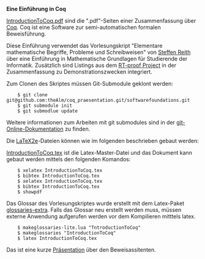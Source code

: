 **Eine Einführung in Coq**



[IntroductionToCoq.pdf](git@github.com:theAlm/softwarefoundations/blob/master/IntroductionToCoq.pdf) sind die ".pdf"-Seiten einer Zusammenfassung über [Coq](https://coq.inria.fr/). Coq ist eine Software zur semi-automatischen formalen Beweisführung.

Diese Einführung verwendet das Vorlesungskript "Elementare mathematische Begriffe, Probleme und Schreibweisen" von [Steffen Reith](https://www.hs-rm.de/de/hochschule/personen/reith-steffen/) über eine Einführung in Mathematische Grundlagen für Studierende der Informatik.
Zusätzlich sind Listings aus dem [RT-proof Project](https://github.com/theAlm/prosa_working_dir.git) in der Zusammenfassung zu Demonstrationszwecken integriert. 
    
    
Zum Clonen des Skriptes müssen Git-Submodule geklont werden:
    
        $ git clone git@github.com:theAlm/coq_praesentation.git/softwarefoundations.git
        $ git submodule init 
        $ git submodlue update

Weitere informationen zum Arbeiten mit git submodules sind in der [git-Online-Dokumentation](https://git-scm.com/book/en/v2/Git-Tools-Submodules) zu finden.
    

Die [LaTeX2e](https://www.latex-project.org/)-Dateien können wie im folgenden beschrieben gebaut werden: 

[IntroductionToCoq.tex](https://github.com/theAlm/coq_praesentation.git/softwarefoundations/blob/master/IntroductionToCoq.tex) ist die Latex-Master-Datei und das Dokument kann gebaut werden mittels den folgenden Komandos:

        $ xelatex IntroductionToCoq.tex
        $ bibtex IntroductionToCoq.tex
        $ xelatex IntroductionToCoq.tex
        $ bibtex IntroductionToCoq.tex
        $ showpdf 



 Das Glossar des Vorlesungskriptes wurde erstellt mit dem Latex-Paket [glossaries-extra](https://www.ctan.org/pkg/glossaries-extra). Falls das Glossar neu erstellt werden muss, müssen externe Anwendung aufgerufen werden vor dem Kompilieren mitttels latex.
    
        $ makeglossaries-lite.lua "TntroductionToCoq"
        $ makeglossaries "IntroductionToCoq"
        $ latex IntroductionToCoq.tex
    

Das ist eine kurze [Präsentation](https://github.com/theAlm/coq_praesentation.git) über den Beweisassitenten.
    

